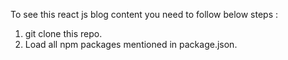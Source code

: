 To see this react js blog content you need to follow below steps :
1) git clone this repo.
2) Load all npm packages mentioned in package.json.
